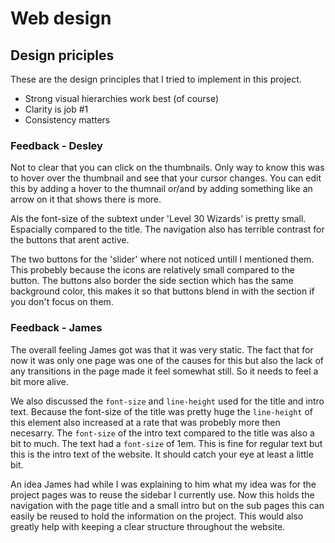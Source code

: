 # Web design

## Design priciples

These are the design principles that I tried to implement in this project.

- Strong visual hierarchies work best (of course)
- Clarity is job #1
- Consistency matters

### Feedback - Desley

Not to clear that you can click on the thumbnails. Only way to know this was to hover over the thumbnail and see that
your cursor changes. You can edit this by adding a hover to the thumnail or/and by adding something like an arrow on it
that shows there is more.

Als the font-size of the subtext under 'Level 30 Wizards' is pretty small. Espacially compared to the title. The
navigation also has terrible contrast for the buttons that arent active.

The two buttons for the 'slider' where not noticed untill I mentioned them. This probebly because the icons are
relatively small compared to the button. The buttons also border the side section which has the same background color,
this makes it so that buttons blend in with the section if you don't focus on them.

### Feedback - James

The overall feeling James got was that it was very static. The fact that for now it was only one page was one of the
causes for this but also the lack of any transitions in the page made it feel somewhat still. So it needs to feel a bit
more alive.

We also discussed the `font-size` and `line-height` used for the title and intro text. Because the font-size of the
title was pretty huge the `line-height` of this element also increased at a rate that was probebly more then necesarry.
The `font-size` of the intro text compared to the title was also a bit to much. The text had a `font-size` of 1em. This
is fine for regular text but this is the intro text of the website. It should catch your eye at least a little bit.

An idea James had while I was explaining to him what my idea was for the project pages was to reuse the sidebar I
currently use. Now this holds the navigation with the page title and a small intro but on the sub pages this can easily
be reused to hold the information on the project. This would also greatly help with keeping a clear structure throughout
the website.
